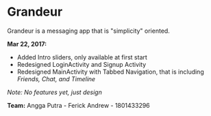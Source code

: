# Grandeur

Grandeur is a messaging app that is "simplicity" oriented.

<b>Mar 22, 2017:</b>
<ul>
  <li>Added Intro sliders, only available at first start</li>
  <li>Redesigned LoginActivity and Signup Activity</li>
  <li>Redesigned MainActivity with Tabbed Navigation, that is including <i>Friends, Chat, and Timeline</i></li>
</ul>
<i>Note: No features yet, just design</i>

<b>Team:</b>
Angga Putra - 
Ferick Andrew - 1801433296